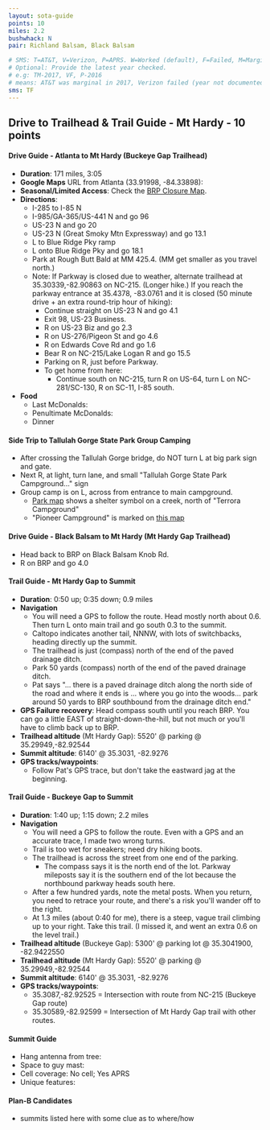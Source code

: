 ```yaml
---
layout: sota-guide
points: 10
miles: 2.2
bushwhack: N
pair: Richland Balsam, Black Balsam

# SMS: T=AT&T, V=Verizon, P=APRS. W=Worked (default), F=Failed, M=Marginal (some failed).
# Optional: Provide the latest year checked.
# e.g: TM-2017, VF, P-2016
# means: AT&T was marginal in 2017, Verizon failed (year not documented), APRS worked in 2016.
sms: TF
---
```

Drive to Trailhead & Trail Guide - Mt Hardy - 10 points
--------------------------------------------------------
#### Drive Guide - Atlanta to Mt Hardy (Buckeye Gap Trailhead)

* **Duration**: 171 miles, 3:05
* **Google Maps** URL from Atlanta (33.91998, -84.33898):
* **Seasonal/Limited Access**: Check the [BRP Closure Map](http://www.nps.gov/maps/blri/road-closures/).
* **Directions**:
    * I-285 to I-85 N
    * I-985/GA-365/US-441 N and go 96
    * US-23 N and go 20
    * US-23 N (Great Smoky Mtn Expressway) and go 13.1
    * L to Blue Ridge Pky ramp
    * L onto Blue Ridge Pky and go 18.1
    * Park at Rough Butt Bald at MM 425.4.  (MM get smaller as you travel north.)
    * Note: If Parkway is closed due to weather, alternate trailhead at 35.30339,-82.90863 on NC-215. (Longer hike.)  If you reach the parkway entrance at 35.4378, -83.0761 and it is closed (50 minute drive + an extra round-trip hour of hiking):
        * Continue straight on US-23 N and go 4.1
        * Exit 98, US-23 Business.
        * R on US-23 Biz and go 2.3
        * R on US-276/Pigeon St and go 4.6
        * R on Edwards Cove Rd and go 1.6
        * Bear R on NC-215/Lake Logan R and go 15.5
        * Parking on R, just before Parkway.
        * To get home from here:
            * Continue south on NC-215, turn R on US-64, turn L on NC-281/SC-130, R on SC-11, I-85 south.
* **Food**
    * Last McDonalds: 
    * Penultimate McDonalds: 
    * Dinner

#### Side Trip to Tallulah Gorge State Park Group Camping
* After crossing the Tallulah Gorge bridge, do NOT turn L at big park sign and gate.
* Next R, at light, turn lane, and small "Tallulah Gorge State Park Campground..." sign
* Group camp is on L, across from entrance to main campground.
    * [Park map](http://gastateparks.org/net/go/parks.aspx?locid=46&show=map) shows a shelter symbol on a creek, north of "Terrora Campground"
    * "Pioneer Campground" is marked on [this map](http://www.chaswebs.com/hiking/tallulah_gorge_hiking.htm)

#### Drive Guide - Black Balsam to Mt Hardy (Mt Hardy Gap Trailhead)

- Head back to BRP on Black Balsam Knob Rd.
- R on BRP and go 4.0

#### Trail Guide - Mt Hardy Gap to Summit

- **Duration**: 0:50 up; 0:35 down; 0.9 miles
- **Navigation**
  - You will need a GPS to follow the route. Head mostly north about 0.6. Then turn L onto main trail and go south 0.3 to the summit.
  - Caltopo indicates another tail, NNNW, with lots of switchbacks, heading directly up the summit.
  - The trailhead is just (compass) north of the end of the paved drainage ditch. 
  - Park 50 yards (compass) north of the end of the paved drainage ditch.
  - Pat says "... there is a paved drainage ditch along the north side of the road and where it ends is ... where you go into the woods... park around 50 yards to BRP southbound from the drainage ditch end."
- **GPS Failure recovery**: Head compass south until you reach BRP. You can go a little EAST of straight-down-the-hill, but not much or you'll have to climb back up to BRP.
- **Trailhead altitude** (Mt Hardy Gap): 5520' @ parking @ 35.29949,-82.92544
- **Summit altitude**: 6140' @ 35.3031, -82.9276
- **GPS tracks/waypoints**:
  - Follow Pat's GPS trace, but don't take the eastward jag at the beginning.

#### Trail Guide - Buckeye Gap to Summit

* **Duration**: 1:40 up; 1:15 down; 2.2 miles
* **Navigation**
    * You will need a GPS to follow the route.  Even with a GPS and an accurate trace, I made two wrong turns.
    * Trail is too wet for sneakers; need dry hiking boots.
    * The trailhead is across the street from one end of the parking. 
        * The compass says it is the north end of the lot.  Parkway mileposts say it is the southern end of the lot because the northbound parkway heads south here.
    * After a few hundred yards, note the metal posts.  When you return, you need to retrace your route, and there's a risk you'll wander off to the right.
    * At 1.3 miles (about 0:40 for me), there is a steep, vague trail climbing up to your right.  Take this trail.  (I missed it, and went an extra 0.6 on the level trail.)
* **Trailhead altitude** (Buckeye Gap): 5300' @ parking lot @ 35.3041900, -82.9422550
* **Trailhead altitude** (Mt Hardy Gap): 5520' @ parking @ 35.29949,-82.92544
* **Summit altitude**: 6140' @ 35.3031, -82.9276
* **GPS tracks/waypoints**:
    * 35.3087,-82.92525 = Intersection with route from NC-215 (Buckeye Gap route)
    * 35.30589,-82.92599 = Intersection of Mt Hardy Gap trail with other routes.

#### Summit Guide

* Hang antenna from tree:
* Space to guy mast:
* Cell coverage: No cell; Yes APRS
* Unique features:

#### Plan-B Candidates

* summits listed here with some clue as to where/how
